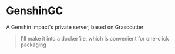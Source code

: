 # GenshinGC
A Genshin Impact's private server, based on Grasccutter
>I'll make it into a dockerfile, which is convenient for one-click packaging
